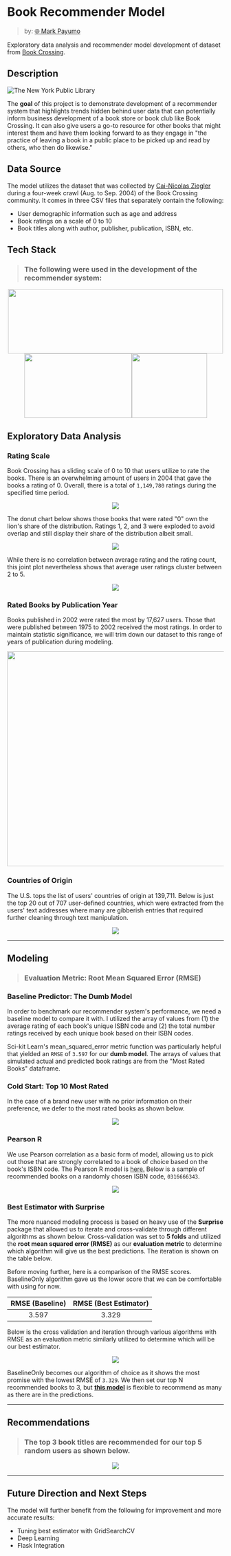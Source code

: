 # Book Recommender Model

> by: [:globe_with_meridians: Mark Payumo](https://www.linkedin.com/in/markpayumo/)

Exploratory data analysis and recommender model development of dataset from [Book Crossing](https://www.bookcrossing.com).

## Description

![The New York Public Library](img/nyc_library.jpg "The New York Public Library by David Iliff via Wikimedia Commons")

The **goal** of this project is to demonstrate development of a recommender system that highlights trends hidden behind user data that can potentially inform business development of a book store or book club like Book Crossing. It can also give users a go-to resource for other books that might interest them and have them looking forward to as they engage in "the practice of leaving a book in a public place to be picked up and read by others, who then do likewise." 

## Data Source

The model utilizes the dataset that was collected by [Cai-Nicolas Ziegler](http://www2.informatik.uni-freiburg.de/~cziegler/BX/WWW-2005-Preprint.pdf) during a four-week crawl (Aug. to Sep. 2004) of the Book Crossing community. It comes in three CSV files that separately contain the following:

<ul>
    <li>User demographic information such as age and address</li>
    <li>Book ratings on a scale of 0 to 10</li>
    <li>Book titles along with author, publisher, publication, ISBN, etc. </li>
</ul>

## Tech Stack

> ### The following were used in the development of the recommender system:

<p align = "center"><img src = "img/aws.png" height="150" width="500"><br><img src = "img/packages.jpg" height="150" width="250"><img src = "img/git.png" height="150" width="175"></p>


## Exploratory Data Analysis

### Rating Scale

Book Crossing has a sliding scale of 0 to 10 that users utilize to rate the books. There is an overwhelming amount of users in 2004 that gave the books a rating of 0. Overall, there is a total of <code>1,149,780</code> ratings during the specified time period.

<p align = "center"><img src = "img/distribution_book_ratings.jpg"></p>

The donut chart below shows those books that were rated "0" own the lion's share of the distribution. Ratings 1, 2, and 3 were exploded to avoid overlap and still display their share of the distribution albeit small.

<p align = "center"><img src = "img/wedge_donut.jpg"></p>

While there is no correlation between average rating and the rating count, this joint plot nevertheless shows that average user ratings cluster between 2 to 5.

<p align = "center"><img src = "img/jointplot.jpg"></p>

### Rated Books by Publication Year

Books published in 2002 were rated the most by 17,627 users. Those that were published between 1975 to 2002 received the most ratings. In order to maintain statistic significance, we will trim down our dataset to this range of years of publication during modeling.

<p align = "center"><img src = "img/timeseries.jpg" height="500" width="650"></p>

### Countries of Origin

The U.S. tops the list of users' countries of origin at 139,711. Below is just the top 20 out of 707 user-defined countries, which were extracted from the users' text addresses where many are gibberish entries that required further cleaning through text manipulation.

<p align = "center"><img src = "img/top20_countries1.jpg"></p>

---

## Modeling

> ### Evaluation Metric: Root Mean Squared Error (RMSE)

### Baseline Predictor: The Dumb Model

In order to benchmark our recommender system's performance, we need a baseline model to compare it with. I utilized the array of values from (1) the average rating of each book's unique ISBN code and (2) the total number ratings received by each unique book based on their ISBN codes.

Sci-kit Learn's mean_squared_error metric function was particularly helpful that yielded an <code>RMSE</code> of <code>3.597</code> for our **dumb model**. The arrays of values that simulated actual and predicted book ratings are from the "Most Rated Books" dataframe.

### Cold Start: Top 10 Most Rated

In the case of a brand new user with no prior information on their preference, we defer to the most rated books as shown below.

<p align = "center"><img src = "img/pearson-most-rated-1.jpg"></p>


### Pearson R

We use Pearson correlation as a basic form of model, allowing us to pick out those that are strongly correlated to a book of choice based on the book's ISBN code. The Pearson R model is [here.](https://github.com/mpayumo/book-recommender-model/tree/master/model) Below is a sample of recommended books on a randomly chosen ISBN code, <code>0316666343</code>.

<p align = "center"><img src = "img/pearson-correlated-titles.jpg"></p>

### Best Estimator with Surprise

The more nuanced modeling process is based on heavy use of the **Surprise** package that allowed us to iterate and cross-validate through different algorithms as shown below. Cross-validation was set to **5 folds** and utilized the **root mean squared error (RMSE)** as our **evaluation metric** to determine which algorithm will give us the best predictions. The iteration is shown on the table below.

Before moving further, here is a comparison of the RMSE scores. BaselineOnly algorithm gave us the lower score that we can be comfortable with using for now.

| RMSE (Baseline) | RMSE (Best Estimator) |
| :----:          | :----:                |
| 3.597           | 3.329                 |

Below is the cross validation and iteration through various algorithms with RMSE as an evaluation metric similarly utilized to determine which will be our best estimator.

<p align = "center"><img src = "img/surprise_results.jpg"></p>

BaselineOnly becomes our algorithm of choice as it shows the most promise with the lowest RMSE of <code>3.329</code>. We then set our top N recommended books to 3, but **[this model](https://github.com/mpayumo/book-recommender-model/blob/master/model/model.py)** is flexible to recommend as many as there are in the predictions.

---

## Recommendations

> ### The top 3 book titles are recommended for our top 5 random users as shown below.
<p align = "center"><img src = "img/top3_books.jpg"></p>

---

## Future Direction and Next Steps

The model will further benefit from the following for improvement and more accurate results:

<ul>
    <li>Tuning best estimator with GridSearchCV</li>
    <li>Deep Learning</li>
    <li>Flask Integration</li>
</ul>
